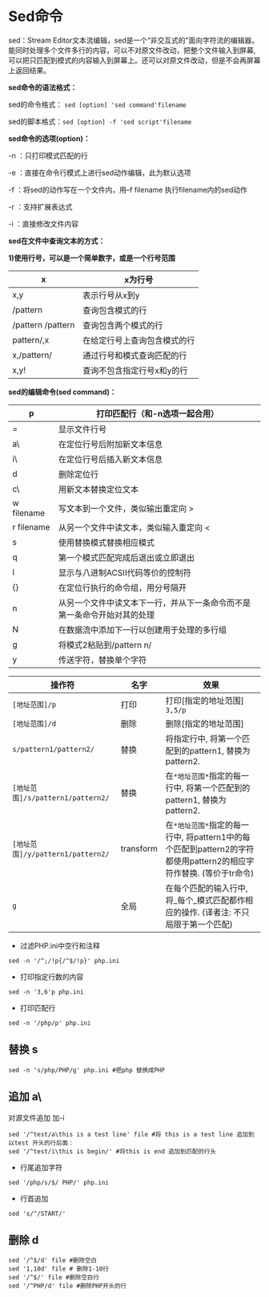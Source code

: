 # Sed命令

sed：Stream Editor文本流编辑，sed是一个“非交互式的”面向字符流的编辑器。能同时处理多个文件多行的内容，可以不对原文件改动，把整个文件输入到屏幕,可以把只匹配到模式的内容输入到屏幕上。还可以对原文件改动，但是不会再屏幕上返回结果。

**sed命令的语法格式：**

sed的命令格式： `sed [option] 'sed command'filename`

sed的脚本格式：`sed [option] -f 'sed script'filename`

**sed命令的选项\(option\)：**

-n ：只打印模式匹配的行

-e ：直接在命令行模式上进行sed动作编辑，此为默认选项

-f ：将sed的动作写在一个文件内，用–f filename 执行filename内的sed动作

-r ：支持扩展表达式

-i ：直接修改文件内容

**sed在文件中查询文本的方式：**

**1\)使用行号，可以是一个简单数字，或是一个行号范围**

| x | x为行号 |
| --- | --- |
| x,y | 表示行号从x到y |
| /pattern | 查询包含模式的行 |
| /pattern /pattern | 查询包含两个模式的行 |
| pattern/,x | 在给定行号上查询包含模式的行 |
| x,/pattern/ | 通过行号和模式查询匹配的行 |
| x,y! | 查询不包含指定行号x和y的行 |

**sed的编辑命令\(sed command\)：**

| p | 打印匹配行（和-n选项一起合用） |
| --- | --- |
| = | 显示文件行号 |
| a\ | 在定位行号后附加新文本信息 |
| i\ | 在定位行号后插入新文本信息 |
| d | 删除定位行 |
| c\ | 用新文本替换定位文本 |
| w filename | 写文本到一个文件，类似输出重定向 &gt; |
| r filename | 从另一个文件中读文本，类似输入重定向 &lt; |
| s | 使用替换模式替换相应模式 |
| q | 第一个模式匹配完成后退出或立即退出 |
| l | 显示与八进制ACSII代码等价的控制符 |
| {} | 在定位行执行的命令组，用分号隔开 |
| n | 从另一个文件中读文本下一行，并从下一条命令而不是第一条命令开始对其的处理 |
| N | 在数据流中添加下一行以创建用于处理的多行组 |
| g | 将模式2粘贴到/pattern n/ |
| y | 传送字符，替换单个字符 |

| 操作符 | 名字 | 效果 |
| --- | --- | --- |
| `[地址范围]/p` | 打印 | 打印\[指定的地址范围\] `3,5/p` |
| `[地址范围]/d` | 删除 | 删除\[指定的地址范围\] |
| `s/pattern1/pattern2/` | 替换 | 将指定行中, 将第一个匹配到的pattern1, 替换为pattern2. |
| `[地址范围]/s/pattern1/pattern2/` | 替换 | 在`*地址范围*`指定的每一行中, 将第一个匹配到的pattern1, 替换为pattern2. |
| `[地址范围]/y/pattern1/pattern2/` | transform | 在`*地址范围*`指定的每一行中, 将pattern1中的每个匹配到pattern2的字符都使用pattern2的相应字符作替换. \(等价于tr命令\) |
| `g` | 全局 | 在每个匹配的输入行中, 将_每个_模式匹配都作相应的操作. \(译者注: 不只局限于第一个匹配\) |

* 过滤PHP.ini中空行和注释

```text
sed -n '/^;/!p{/^$/!p}' php.ini
```

* 打印指定行数的内容

```text
sed -n '3,6'p php.ini
```

* 打印匹配行

```text
sed -n '/php/p' php.ini
```

## 替换 s

```text
sed -n 's/php/PHP/g' php.ini #把php 替换成PHP
```

## 追加 a\

对源文件追加 加-i

```text
sed '/^test/a\this is a test line' file #将 this is a test line 追加到 以test 开头的行后面：
sed '/^test/i\this is begin/' #将this is end 追加到匹配的行头
```

* 行尾追加字符

```text
sed '/php/s/$/ PHP/' php.ini
```

* 行首追加

```text
sed 's/^/START/'
```

## 删除 d

```text
sed '/^$/d' file #删除空白
sed '1,10d' file # 删除1-10行
sed '/^$/' file #删除空白行
sed '/^PHP/d' file #删除PHP开头的行
```

